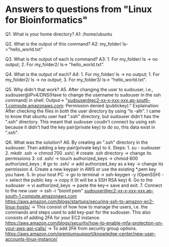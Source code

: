 # Answers to questions from "Linux for Bioinformatics"
Q1. What is your home directory?
A1: /home/ubuntu

Q2. What is the output of this command?
A2: my_folder/ ls->"hello_world.txt"

Q3. What is the output of each ls command?
A3: 1. For my_folder/ ls -> no output; 2. For my_folder2/ ls-> "hello_world.txt".

Q4. What is the output of each?
A4: 1. For my_folder/ ls -> no output; 1. For my_folder2/ ls -> no output; 3. For my_folder3/ ls-> "hello_world.txt". 

Q5. Why didn't that work?
A5. After changing the user to sudouser, i.e., sudouser@IPv4/DNS(Have to change the username to sudouser in the ssh command) in shell. Output-> "sudouser@ec2-xx-x-xxx-xxx.ap-south-1.compute.amazonaws.com: Permission denied (publickey)." 
Explaination: After checking the files in both the user directory by using "ls -alh". I came to know that ubuntu user had ".ssh" directory, but sudouser didn't has the ".ssh" directory. This meant that sudouser coudn't connect by using ssh because it didn't had the key pair(private key) to do so, this data exist in ".ssh". 

Q6. What was the solution?
A6. By creating an ".ssh" directory in the sudouser. Then adding a key-pair(private key) to it. 
   Steps: 
    1. su - sudouser 
    2. mkdir .ssh -> chmod 700 .ssh/; # create .ssh directory -> change its permissions
    3. cd .ssh/ -> touch authorized_keys -> chmod 600 authorized_keys ; # go to .ssh/ -> add authorized_key as a key -> change its permission
    4. Create a new keypair in AWS or use the existing *.pem key you have. 
    5. In your host PC -> go to terminal -> ssh-keygen -y (OpenSSH) -> select the public key -> copy it (It will be a SSH RSA key)
    6. Go to the sudouser -> vi authorized_keys -> paste the key-> save and exit.
    7. Connect to the new user -> ssh -i "bioinf.pem" sudouser@ec2-xx-x-xxx-xxx.ap-south-1.compute.amazonaws.com
    https://aws.amazon.com/blogs/startups/securing-ssh-to-amazon-ec2-linux-hosts/ -> This consist of how how to manage the users, i.e. the commands and steps used to add key-pair for the sudouser. This also consists of adding 2FA for your EC2 instance.
    https://aws.amazon.com/blogs/security/how-to-enable-mfa-protection-on-your-aws-api-calls/ -> To add 2FA from security group options.
    https://aws.amazon.com/premiumsupport/knowledge-center/new-user-accounts-linux-instance/
    
